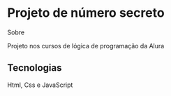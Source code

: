 <h1>Projeto de número secreto</h1>

Sobre

<p>Projeto nos cursos de lógica de programação da Alura</p>

<h2>Tecnologias</h2>

Html, Css e JavaScript
